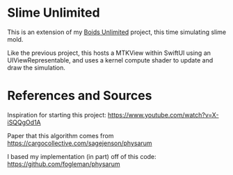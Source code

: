 # Slime Unlimited

This is an extension of my [Boids Unlimited](https://github.com/robertwaltham/boids-unlimited) project, this time simulating slime mold.

Like the previous project, this hosts a MTKView within SwiftUI using an UIViewRepresentable, and uses a kernel compute shader to update and draw the simulation. 

# References and Sources

Inspiration for starting this project:
https://www.youtube.com/watch?v=X-iSQQgOd1A


Paper that this algorithm comes from
https://cargocollective.com/sagejenson/physarum

I based my implementation (in part) off of this code:
https://github.com/fogleman/physarum

